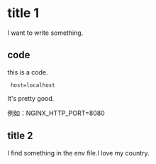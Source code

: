 # title 1

I want to write something.

## code

this is a code.

`
host=localhost`

It's pretty good.

例如：NGINX_HTTP_PORT=8080

## title 2

I find something in the env file.I love my country.
